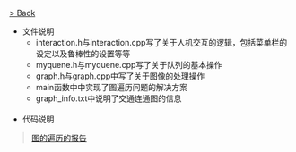 [> Back](../../README.md)

+ 文件说明
    + interaction.h与interaction.cpp写了关于人机交互的逻辑，包括菜单栏的设定以及鲁棒性的设置等等
    + myquene.h与myquene.cpp写了关于队列的基本操作
    + graph.h与graph.cpp中写了关于图像的处理操作
    + main函数中中实现了图遍历问题的解决方案
    + graph_info.txt中说明了交通连通图的信息
    <br/>
+ 代码说明
> [图的遍历的报告](../../../../../docs/faculty/soa/automation/datastructure/Huffman.md)